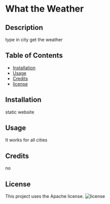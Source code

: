 # What the Weather 


## Description 

type in city get the weather 

## Table of Contents 

* [Installation](#installation)
* [Usage](#usage)
* [Credits](#credits)
* [license](#license)


## Installation

static website 

## Usage 

It works for all cities 

## Credits

no 

## License

  This project uses the Apache license.
![license](https://img.shields.io/badge/license-Apache-green.svg)
